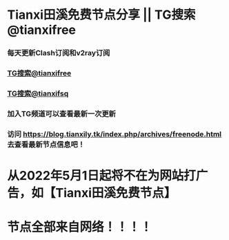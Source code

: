 # Tianxi田溪免费节点分享 || TG搜索@tianxifree
### 每天更新Clash订阅和v2ray订阅
### [TG搜索@tianxifree](https://t.me/tianxifree)
### [TG搜索@tianxifsq](https://t.me/tianxifsq)
### 加入TG频道可以查看最新一次更新
### 访问 https://blog.tianxily.tk/index.php/archives/freenode.html 去查看最新节点信息吧！

# 从2022年5月1日起将不在为网站打广告，如【Tianxi田溪免费节点】
# 节点全部来自网络！！！！
